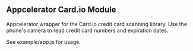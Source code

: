 ## Appcelerator Card.io Module

Appcelerator wrapper for the Card.io credit card scanning library. Use the phone's camera to read credit card numbers and expiration dates.

See example/app.js for usage.